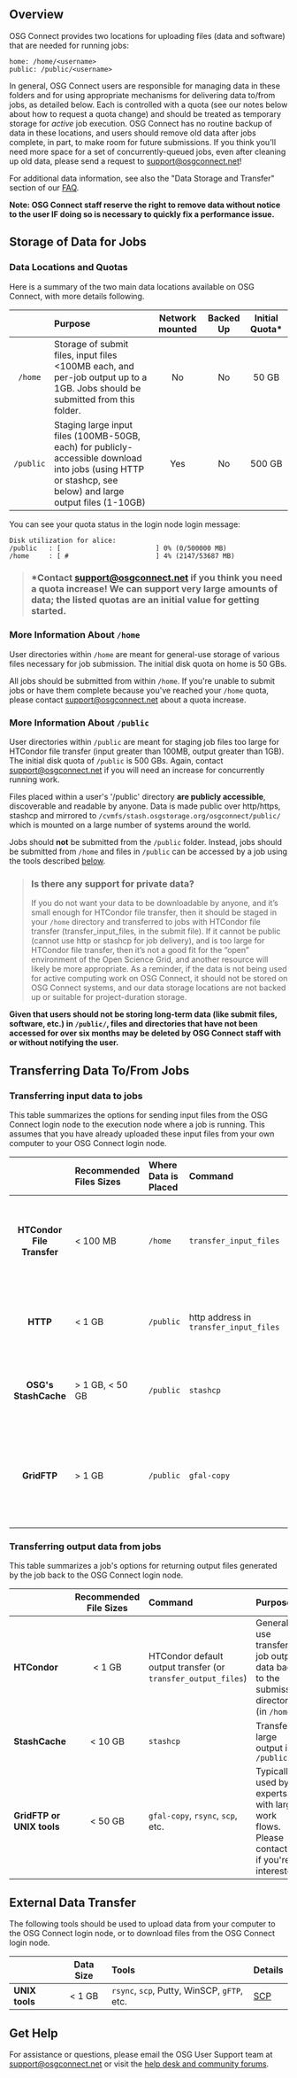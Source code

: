 [title]: - "Introduction to Data Management on OSG Connect"

## Overview

OSG Connect provides two locations for uploading files (data and software) that are 
needed for running jobs: 

    home: /home/<username>
    public: /public/<username>

In general, OSG Connect users are
 responsible for managing data in these folders and for using appropriate mechanisms 
 for delivering data to/from jobs, as detailed below. Each is controlled with a quota (see our notes below about how to request a quota change) and should be treated as temporary storage for _active_ job execution. OSG Connect has no routine backup of data in these locations, and users should remove old data after jobs complete, in part, to make room for future submissions. If you think you'll need more space for a set of concurrently-queued jobs, even after cleaning up old data, please send a 
 request to [support@osgconnect.net](mailto:support@osgconnect.net)!

For additional data information, see also the "Data Storage and Transfer" section of 
our [FAQ](5000634384#data-storage-and-transfer). 

**Note: OSG Connect staff reserve the right to remove data without notice to the user IF doing so is necessary to quickly fix a performance issue.**

## Storage of Data for Jobs

### Data Locations and Quotas

Here is a summary of the two main data locations available on OSG Connect, with more 
details following. 

|   |  **Purpose** | **Network mounted** | **Backed Up** | **Initial Quota\*** |
|:--------:|:------|:------:|:------:|:------:|
|  `/home`  | Storage of submit files, input files <100MB each, and per-job output up to a 1GB.  Jobs should be submitted from this folder. | No | No | 50 GB |
|  `/public`  | Staging large input files (100MB-50GB, each) for publicly-accessible download into jobs (using HTTP or stashcp, see below) and large output files (1-10GB) | Yes | No | 500 GB |

You can see your quota status in the login node login message: 

    Disk utilization for alice:
    /public   : [                        ] 0% (0/500000 MB)
    /home     : [ #                      ] 4% (2147/53687 MB)

> ### \*Contact [support@osgconnect.net](mailto:support@osgconnect.net) if you think you need a quota increase! We can support very large amounts of data; the listed quotas are an initial value for getting started. 

### More Information About `/home`

User directories within `/home` are meant for general-use storage of various files necessary for job submission. The initial disk quota on home is 50 GBs. 

All jobs should be submitted from within `/home`. If you're 
unable to submit jobs or have them complete because you've 
reached your `/home` quota, please 
contact [support@osgconnect.net](mailto:support@osgconnect.net) about a quota increase. 

### More Information About `/public`

User directories within `/public` are meant for staging job files too large for 
HTCondor file transfer (input greater than 100MB, output greater than 1GB). The initial disk quota of `/public` is 500 GBs. Again, contact [support@osgconnect.net](mailto:support@osgconnect.net) if you 
will need an increase for concurrently running work.

Files placed within a user's '/public' directory **are publicly accessible**, 
discoverable and readable by anyone. Data is made public over http/https, stashcp and mirrored to `/cvmfs/stash.osgstorage.org/osgconnect/public/` which is mounted on a large number of systems around the world.

Jobs should **not** be submitted from the `/public` folder. Instead, jobs should be 
submitted from `/home` and files in `/public` can be accessed by a job using the 
tools described [below](transferring-input-data-to-jobs). 

> ### Is there any support for private data?
> 
> If you do not want your data to be downloadable by anyone, and it’s small enough for
> HTCondor file transfer, then it should be staged in your `/home` directory and 
> transferred to jobs with HTCondor file transfer (transfer_input_files, in the submit 
> file). If it cannot be public (cannot use http or stashcp for job delivery), and is too
> large for HTCondor file transfer, then it’s not a good fit for the “open” environment of 
> the Open Science Grid, and another resource will likely be more appropriate. As a 
> reminder, if the data is not being used for active computing work on OSG Connect, it 
> should not be stored on OSG Connect systems, and our data storage locations are not 
> backed up or suitable for project-duration storage.

**Given that users should not be storing long-term data (like submit files, software, etc.) in `/public/`, files and directories that have not been accessed for over six months may be deleted by OSG Connect staff with or without notifying the user.**


## Transferring Data To/From Jobs

### Transferring input data to jobs

This table summarizes the options for sending input files from the OSG Connect login node to the execution node where a job is running. This assumes that you have already uploaded these input files from your own computer to your OSG Connect login node. 

|         | **Recommended Files Sizes**| **Where Data is Placed** | **Command** | **Purpose** | **Details**|
|:--------:|:------|:-----|:-----|:----------|:------|
| **HTCondor File Transfer** | < 100 MB | `/home` | `transfer_input_files` | General-use transfer of job input from within `/home`. |[HTCondor File Transfer](https://support.opensciencegrid.org/support/solutions/articles/5000639787)|
| **HTTP** |  < 1 GB | `/public` | http address in `transfer_input_files`  | For large input files from within `/public`. |[HTTP Access](https://support.opensciencegrid.org/support/solutions/articles/5000639798)|
| **OSG's StashCache** | > 1 GB, < 50 GB  | `/public` | `stashcp` | for large input files from within `/public`| [StashCache](https://support.opensciencegrid.org/support/solutions/articles/12000002775)|
| **GridFTP** |  > 1 GB | `/public` | `gfal-copy` | input staged in /public | Typically used by experts with large work flows. Please contact us if you're interested. |


### Transferring output data from jobs

This table summarizes a job's options for returning output files generated by the job back to the OSG Connect login node. 

|         | **Recommended File Sizes**| **Command** | **Purpose** | **Details**|
|:---------|:------:|:-----|:----------|:------|
| **HTCondor**    | < 1 GB  | HTCondor default output transfer (or `transfer_output_files`) | General-use transfer of job output data back to the submission directory (in `/home`). |[HTCondor Transfer](https://support.opensciencegrid.org/support/solutions/articles/5000639787)|
| **StashCache**        |  < 10 GB   | `stashcp` | Transfer large output into `/public`|  [StashCache](https://support.opensciencegrid.org/support/solutions/articles/12000002775) |
| **GridFTP or UNIX tools**        |  < 50 GB   | `gfal-copy`, `rsync`, `scp`, etc. | Typically used by experts with large work flows. Please contact us if you're interested.|

## External Data Transfer

The following tools should be used to upload data from your computer to the OSG Connect login node, or to download files from the OSG Connect login node. 

|  | **Data Size**| **Tools** |**Details**|
|:------------|:-------:|:------|:------| 
|**UNIX tools** | < 1 GB | `rsync`, `scp`, Putty, WinSCP, `gFTP`, etc.  |[SCP](https://support.opensciencegrid.org/support/solutions/articles/5000634376) |


## Get Help
For assistance or questions, please email the OSG User Support team  at [support@osgconnect.net](mailto:support@osgconnect.net) or visit the [help desk and community forums](http://support.opensciencegrid.org).



 

